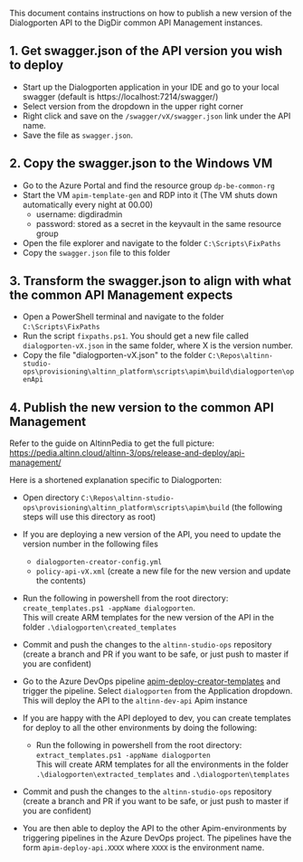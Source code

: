 This document contains instructions on how to publish a new version of the Dialogporten API to the DigDir common API Management instances.

## 1. Get swagger.json of the API version you wish to deploy

- Start up the Dialogporten application in your IDE and go to your local swagger (default is https://localhost:7214/swagger/)
- Select version from the dropdown in the upper right corner
- Right click and save on the `/swagger/vX/swagger.json` link under the API name.
- Save the file as `swagger.json`.

## 2. Copy the swagger.json to the Windows VM

- Go to the Azure Portal and find the resource group `dp-be-common-rg`
- Start the VM `apim-template-gen` and RDP into it (The VM shuts down automatically every night at 00.00)
  - username: digdiradmin
  - password: stored as a secret in the keyvault in the same resource group
- Open the file explorer and navigate to the folder `C:\Scripts\FixPaths`
- Copy the `swagger.json` file to this folder

## 3. Transform the swagger.json to align with what the common API Management expects

- Open a PowerShell terminal and navigate to the folder `C:\Scripts\FixPaths`
- Run the script `fixpaths.ps1`. You should get a new file called `dialogporten-vX.json` in the same folder, where X is the version number.
- Copy the file "dialogporten-vX.json" to the folder `C:\Repos\altinn-studio-ops\provisioning\altinn_platform\scripts\apim\build\dialogporten\openApi`

## 4. Publish the new version to the common API Management

Refer to the guide on AltinnPedia to get the full picture: https://pedia.altinn.cloud/altinn-3/ops/release-and-deploy/api-management/

Here is a shortened explanation specific to Dialogporten:
  - Open directory `C:\Repos\altinn-studio-ops\provisioning\altinn_platform\scripts\apim\build` (the following steps will use this directory as root)


  - If you are deploying a new version of the API, you need to update the version number in the following files
    - `dialogporten-creator-config.yml`
    - `policy-api-vX.xml` (create a new file for the new version and update the contents)


  - Run the following in powershell from the root directory: `create_templates.ps1 -appName dialogporten`.  
This will create ARM templates for the new version of the API in the folder `.\dialogporten\created_templates`


  - Commit and push the changes to the `altinn-studio-ops` repository (create a branch and PR if you want to be safe, or just push to master if you are confident)


  - Go to the Azure DevOps pipeline [apim-deploy-creator-templates](https://dev.azure.com/brreg/altinn-studio-ops/_build?definitionId=121) and trigger the pipeline. Select `dialogporten` from the Application dropdown.   
This will deploy the API to the `altinn-dev-api` Apim instance


  - If you are happy with the API deployed to dev, you can create templates for deploy to all the other environments by doing the following:
    - Run the following in powershell from the root directory: `extract_templates.ps1 -appName dialogporten`  
This will create ARM templates for all the environments in the folder `.\dialogporten\extracted_templates` and `.\dialogporten\templates`
  

  - Commit and push the changes to the `altinn-studio-ops` repository (create a branch and PR if you want to be safe, or just push to master if you are confident)


  - You are then able to deploy the API to the other Apim-environments by triggering pipelines in the Azure DevOps project. The pipelines have the form a`pim-deploy-api.XXXX` where `XXXX` is the environment name.
